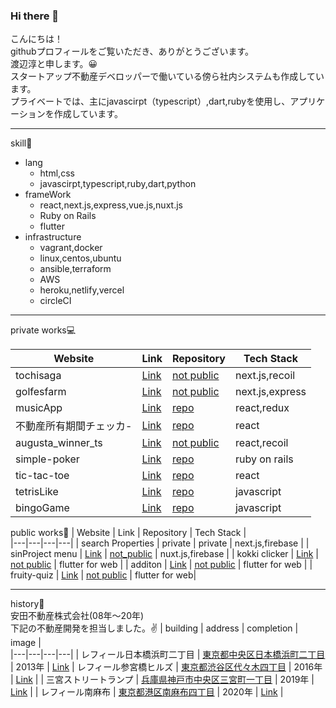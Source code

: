 ### Hi there 👋

こんにちは！  
githubプロフィールをご覧いただき、ありがとうございます。  
渡辺淳と申します。😀  
スタートアップ不動産デベロッパーで働いている傍ら社内システムも作成しています。  
プライベートでは、主にjavascirpt（typescript）,dart,rubyを使用し、アプリケーションを作成しています。

***
skill📖  
- lang
  - html,css
  - javascirpt,typescript,ruby,dart,python
- frameWork
  - react,next.js,express,vue.js,nuxt.js
  - Ruby on Rails
  - flutter
- infrastructure
  - vagrant,docker
  - linux,centos,ubuntu
  - ansible,terraform
  - AWS
  - heroku,netlify,vercel
  - circleCI
 ***
 private works💻  
 
| Website | Link | Repository | Tech Stack |  
|---|---|---|---|
|  tochisaga  |  [Link](https://tochisaga.com/)   |  [not public](https://tochisaga.com/) |  next.js,recoil  |
|  golfesfarm  |  [Link](https://golfersfarm.com/)   |  [not public](https://golfersfarm.com/) |  next.js,express  |
|  musicApp |  [Link](https://kyokuate.netlify.app/)   |  [repo](https://github.com/junwatanabe72/musicApp)   |  react,redux  |
|  不動産所有期間チェッカ-  |  [Link](https://real-estate-holding-period-checker.work/)   |  [repo](https://github.com/junwatanabe72/long_term_transfer)   |  react  |
|  augusta_winner_ts  |  [Link](https://augusta-winner.vercel.app/)   |  [not public](https://augusta-winner.vercel.app/)   |  react,recoil  |
|  simple-poker |  [Link](https://simple-poker-jw.herokuapp.com/)   |  [repo](https://github.com/junwatanabe72/poker_rails)   |  ruby on rails  | 
|  tic-tac-toe  |  [Link](https://junwatanabe72.github.io/react-tic-tac-toe/)   |  [repo](https://github.com/junwatanabe72/react-tic-tac-toe)   |  react  |
|  tetrisLike  |  [Link](https://junwatanabe72.github.io/Tetris/)   |  [repo](https://github.com/junwatanabe72/Tetris)   |  javascript  |
|  bingoGame  |  [Link](https://junwatanabe72.github.io/Bingo/)   |  [repo](https://github.com/junwatanabe72/Bingo)   |  javascript  | 
   
public works📱
| Website | Link | Repository | Tech Stack |  
|---|---|---|---|
|  search Properties  |  private   |  private   |  next.js,firebase  |
|  sinProject menu  |  [Link](https://menu.sinproapps.com/)   |  [not_public](https://menu.sinproapps.com/)   |  nuxt.js,firebase  |
|  kokki clicker  |  [Link](https://sinproject.net/teams/kokki-clicker/#/)   |  [not public](https://sinproject.net/teams/kokki-clicker/#/) |  flutter for web |
|  additon  |  [Link](https://sinproject.net/teams/addition/#/)   |  [not public](https://sinproject.net/teams/addition/#/) |  flutter for web |
|  fruity-quiz  |  [Link](https://sinproject.net/teams/fruity-quiz/#/)   |  [not public](https://sinproject.net/teams/fruity-quiz/#/) |  flutter for web|



***
history👣  
安田不動産株式会社(08年〜20年)  
下記の不動産開発を担当しました。✌️ 
| building | address | completion | image |    
|---|---|---|---|
|  レフィール日本橋浜町二丁目 |  [東京都中央区日本橋浜町二丁目](https://www.google.com/maps/place/%E3%80%92103-0007+%E6%9D%B1%E4%BA%AC%E9%83%BD%E4%B8%AD%E5%A4%AE%E5%8C%BA%E6%97%A5%E6%9C%AC%E6%A9%8B%E6%B5%9C%E7%94%BA%EF%BC%92%E4%B8%81%E7%9B%AE%EF%BC%92%EF%BC%94%E2%88%92%EF%BC%91%EF%BC%90/@35.6859716,139.7862617,17z/data=!3m1!4b1!4m5!3m4!1s0x60188948abbf9a35:0xc2d7fe1b4759349c!8m2!3d35.6859716!4d139.7884504)   | 2013年  | [Link](http://www.yasuda-re.co.jp/business/housing_sale/s_detail09.html)
|  レフィール参宮橋ヒルズ  |  [東京都渋谷区代々木四丁目](https://www.google.com/maps/place/%E3%80%92151-0053+%E6%9D%B1%E4%BA%AC%E9%83%BD%E6%B8%8B%E8%B0%B7%E5%8C%BA%E4%BB%A3%E3%80%85%E6%9C%A8%EF%BC%94%E4%B8%81%E7%9B%AE%EF%BC%95%EF%BC%91%E2%88%92%EF%BC%95/@35.6779348,139.688983,17z/data=!3m1!4b1!4m5!3m4!1s0x60188ccb4b8a4037:0x4b65d47c85b77348!8m2!3d35.6779348!4d139.6911717)   |  2016年 | [Link](http://www.yasuda-re.co.jp/business/housing_sale/s_detail06.html) |
|  三宮ストリートランプ  |  [兵庫県神戸市中央区三宮町一丁目](https://www.google.com/maps/place/%E7%A5%9E%E6%88%B8%E7%89%9B+%E3%82%B9%E3%83%86%E3%83%BC%E3%82%AD+%E9%89%84%E6%9D%BF%E7%84%BC%E3%81%8D+%E5%90%89%E7%A5%A5%E5%90%89+%E4%B8%89%E5%AE%AE%E4%B8%AD%E5%A4%AE%E5%BA%97/@34.6913526,135.1938262,21z/data=!3m1!5s0x60008efafd8cb1e3:0x9effae073d2ebeab!4m5!3m4!1s0x60008ef0f4a4b707:0x32e7facce2b5f47b!8m2!3d34.6911949!4d135.1939324)   | 2019年 | [Link](http://www.yasuda-re.co.jp/business/building/b_detail17.html)   |
|  レフィール南麻布  |  [東京都港区南麻布四丁目](https://www.google.com/maps/place/%E3%80%92106-0047+%E6%9D%B1%E4%BA%AC%E9%83%BD%E6%B8%AF%E5%8C%BA%E5%8D%97%E9%BA%BB%E5%B8%83%EF%BC%94%E4%B8%81%E7%9B%AE%EF%BC%99+%E3%83%8F%E3%82%A6%E3%82%B9%EF%BC%A2/@35.6490874,139.7273736,21z/data=!4m5!3m4!1s0x60188b0b85fe7fc9:0x172a1dc1d8c8ac25!8m2!3d35.6491756!4d139.7272283)   | 2020年 | [Link](http://www.yasuda-re.co.jp/business/housing_sale/s_detail30.html)   |
